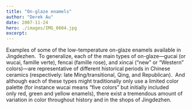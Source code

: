 ```yaml
---
title: "On-glaze enamels"
author: "Derek Au"
date: 2007-11-24
hero: ./images/IMG_0604.jpg
excerpt: 
---
```


Examples of some of the low-temperature on-glaze enamels available in Jingdezhen.  To generalize, each of the main types of on-glaze—gucai (or wucai, famille verte), fencai (famille rose), and xincai (“new” or “Western” colors)—are representative of different historical periods in Chinese ceramics (respectively: late Ming/transitional, Qing, and Republican).  And although each of these types might traditionally only use a limited color palette (for instance wucai means “five colors” but initially included only red, green and yellow enamels), there exist a tremendous amount of variation in color throughout history and in the shops of Jingdezhen.
